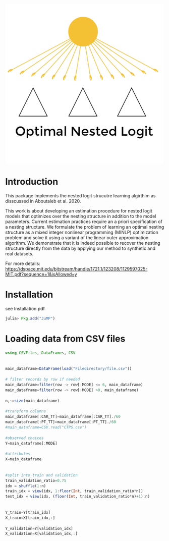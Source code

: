 

![Alt text](ONL.png?raw=true "Optimal Nested Logit")
# Introduction
This package implements the nested logit strucutre learning algirthim as disscussed in Aboutaleb et al. 2020.

This work is about developing an estimation procedure for nested logit models that optimizes over
the nesting structure in addition to the model parameters. Current estimation practices require
an a priori specification of a nesting structure. We formulate the problem of learning an optimal
nesting structure as a mixed integer nonlinear programming (MINLP) optimization problem and
solve it using a variant of the linear outer approximation algorithm. We demonstrate that it is
indeed possible to recover the nesting structure directly from the data by applying our method to
synthetic and real datasets.

For more details: https://dspace.mit.edu/bitstream/handle/1721.1/123208/1129597025-MIT.pdf?sequence=1&isAllowed=y 

# Installation 

see Installation.pdf
```julia
julia> Pkg.add("JuMP")
```
# Loading data from CSV files 

```julia
using CSVFiles, DataFrames, CSV


main_dataframe=DataFrame(load("Filedirectory/file.csv"))

# filter records by row if needed
main_dataframe=filter(row -> row[:MODE] <= 6, main_dataframe)
main_dataframe=filter(row -> row[:MODE] >0, main_dataframe)

n,~=size(main_dataframe)

#transform columns
main_dataframe[:CAR_TT]=main_dataframe[:CAR_TT]./60
main_dataframe[:PT_TT]=main_dataframe[:PT_TT]./60
#main_dataframe=CSV.read("CTPS.csv")

#observed choices
Y=main_dataframe[:MODE]

#attributes
X=main_dataframe


#split into train and validation
train_validation_ratio=0.75
idx = shuffle(1:n)
train_idx = view(idx, 1:floor(Int, train_validation_ratio*n))
test_idx = view(idx, (floor(Int, train_validation_ratio*n)+1):n)


Y_train=Y[train_idx]
X_train=X[train_idx,:]

Y_validation=Y[validation_idx]
X_validation=X[validation_idx,:]
```

